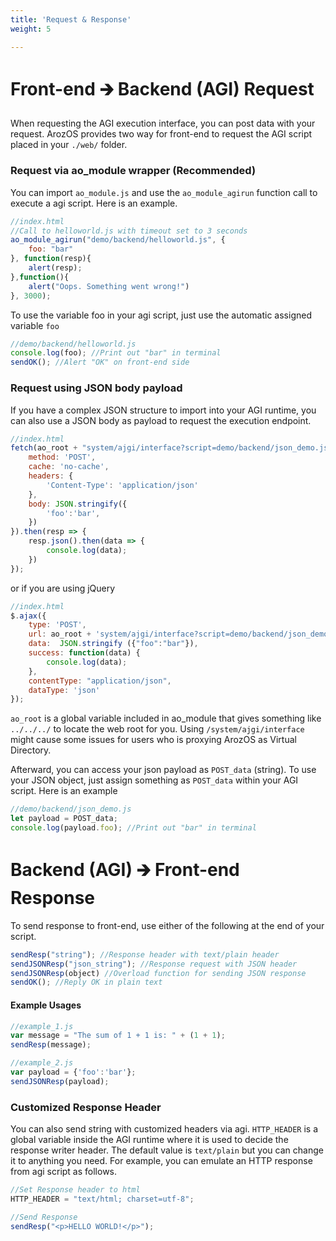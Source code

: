 ```yaml
---
title: 'Request & Response'
weight: 5

---
```


# Front-end 🡲 Backend (AGI) Request

When requesting the AGI execution interface, you can post data with your request. ArozOS provides two way for front-end to request the AGI script placed in your ```./web/``` folder.

### Request via ao_module wrapper (Recommended)

You can import ```ao_module.js``` and use the ```ao_module_agirun``` function call to execute a agi script. Here is an example.

```javascript
//index.html
//Call to helloworld.js with timeout set to 3 seconds
ao_module_agirun("demo/backend/helloworld.js", {
    foo: "bar"
}, function(resp){
    alert(resp);
},function(){
    alert("Oops. Something went wrong!")
}, 3000);
```

To use the variable foo in your agi script, just use the automatic assigned variable ```foo```

```javascript
//demo/backend/helloworld.js
console.log(foo); //Print out "bar" in terminal
sendOK(); //Alert "OK" on front-end side
```



### Request using JSON body payload

If you have a complex JSON structure to import into your AGI runtime, you can also use a JSON body as payload to request the execution endpoint.

```javascript
//index.html
fetch(ao_root + "system/ajgi/interface?script=demo/backend/json_demo.js", {
    method: 'POST',
    cache: 'no-cache',
    headers: {
    	'Content-Type': 'application/json'
    },
    body: JSON.stringify({
        'foo':'bar',
    })
}).then(resp => {
    resp.json().then(data => {
        console.log(data);
    })
});
```

or if you are using jQuery

```javascript
//index.html
$.ajax({
    type: 'POST',
    url: ao_root + 'system/ajgi/interface?script=demo/backend/json_demo.js',
    data:  JSON.stringify ({"foo":"bar"}),
    success: function(data) { 
        console.log(data); 
    },
    contentType: "application/json",
    dataType: 'json'
});
```

```ao_root``` is a global variable included in ao_module that gives something like ```../../../``` to locate the web root for you. Using ```/system/ajgi/interface``` might cause some issues for users who is proxying ArozOS as Virtual Directory.

Afterward, you can access your json payload as ```POST_data``` (string). To use your JSON object, just assign something as ```POST_data``` within your AGI script. Here is an example

```javascript
//demo/backend/json_demo.js
let payload = POST_data;
console.log(payload.foo); //Print out "bar" in terminal
```



# Backend (AGI) 🡲 Front-end Response

To send response to front-end, use either of the following at the end of your script.

```javascript
sendResp("string"); //Response header with text/plain header
sendJSONResp("json_string"); //Response request with JSON header
sendJSONResp(object) //Overload function for sending JSON response
sendOK(); //Reply OK in plain text
```

#### Example Usages

```javascript
//example_1.js
var message = "The sum of 1 + 1 is: " + (1 + 1);
sendResp(message);

//example_2.js
var payload = {'foo':'bar'};
sendJSONResp(payload);
```



### Customized Response Header

You can also send string with customized headers via agi. ```HTTP_HEADER``` is a global variable inside the AGI runtime where it is used to decide the response writer header. The default value is ```text/plain``` but you can change it to anything you need. For example, you can emulate an HTTP response from agi script as follows.

```javascript
//Set Response header to html
HTTP_HEADER = "text/html; charset=utf-8";

//Send Response
sendResp("<p>HELLO WORLD!</p>");
```



